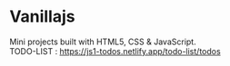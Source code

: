 # Vanillajs
Mini projects built with HTML5, CSS &amp; JavaScript.<br>
TODO-LIST : https://js1-todos.netlify.app/todo-list/todos
